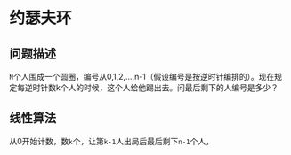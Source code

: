 # 约瑟夫环

## 问题描述

`N`个人围成一个圆圈，编号从0,1,2,...,n-1（假设编号是按逆时针编排的）。现在规定每逆时针数k个人的时候，这个人给他踢出去。问最后剩下的人编号是多少？

## 线性算法

从0开始计数，数`k`个，让第`k-1`人出局后最后剩下`n-1`个人，